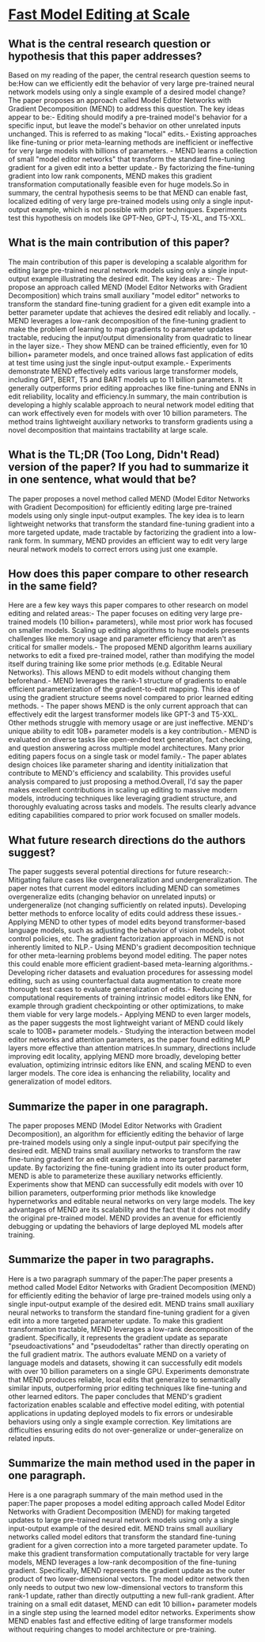 # [Fast Model Editing at Scale](https://arxiv.org/abs/2110.11309)

## What is the central research question or hypothesis that this paper addresses?

 Based on my reading of the paper, the central research question seems to be:How can we efficiently edit the behavior of very large pre-trained neural network models using only a single example of a desired model change?The paper proposes an approach called Model Editor Networks with Gradient Decomposition (MEND) to address this question. The key ideas appear to be:- Editing should modify a pre-trained model's behavior for a specific input, but leave the model's behavior on other unrelated inputs unchanged. This is referred to as making "local" edits.- Existing approaches like fine-tuning or prior meta-learning methods are inefficient or ineffective for very large models with billions of parameters. - MEND learns a collection of small "model editor networks" that transform the standard fine-tuning gradient for a given edit into a better update.- By factorizing the fine-tuning gradient into low rank components, MEND makes this gradient transformation computationally feasible even for huge models.So in summary, the central hypothesis seems to be that MEND can enable fast, localized editing of very large pre-trained models using only a single input-output example, which is not possible with prior techniques. Experiments test this hypothesis on models like GPT-Neo, GPT-J, T5-XL, and T5-XXL.


## What is the main contribution of this paper?

 The main contribution of this paper is developing a scalable algorithm for editing large pre-trained neural network models using only a single input-output example illustrating the desired edit. The key ideas are:- They propose an approach called MEND (Model Editor Networks with Gradient Decomposition) which trains small auxiliary "model editor" networks to transform the standard fine-tuning gradient for a given edit example into a better parameter update that achieves the desired edit reliably and locally. - MEND leverages a low-rank decomposition of the fine-tuning gradient to make the problem of learning to map gradients to parameter updates tractable, reducing the input/output dimensionality from quadratic to linear in the layer size.- They show MEND can be trained efficiently, even for 10 billion+ parameter models, and once trained allows fast application of edits at test time using just the single input-output example.- Experiments demonstrate MEND effectively edits various large transformer models, including GPT, BERT, T5 and BART models up to 11 billion parameters. It generally outperforms prior editing approaches like fine-tuning and ENNs in edit reliability, locality and efficiency.In summary, the main contribution is developing a highly scalable approach to neural network model editing that can work effectively even for models with over 10 billion parameters. The method trains lightweight auxiliary networks to transform gradients using a novel decomposition that maintains tractability at large scale.


## What is the TL;DR (Too Long, Didn't Read) version of the paper? If you had to summarize it in one sentence, what would that be?

 The paper proposes a novel method called MEND (Model Editor Networks with Gradient Decomposition) for efficiently editing large pre-trained models using only single input-output examples. The key idea is to learn lightweight networks that transform the standard fine-tuning gradient into a more targeted update, made tractable by factorizing the gradient into a low-rank form. In summary, MEND provides an efficient way to edit very large neural network models to correct errors using just one example.


## How does this paper compare to other research in the same field?

 Here are a few key ways this paper compares to other research on model editing and related areas:- The paper focuses on editing very large pre-trained models (10 billion+ parameters), while most prior work has focused on smaller models. Scaling up editing algorithms to huge models presents challenges like memory usage and parameter efficiency that aren't as critical for smaller models.- The proposed MEND algorithm learns auxiliary networks to edit a fixed pre-trained model, rather than modifying the model itself during training like some prior methods (e.g. Editable Neural Networks). This allows MEND to edit models without changing them beforehand.- MEND leverages the rank-1 structure of gradients to enable efficient parameterization of the gradient-to-edit mapping. This idea of using the gradient structure seems novel compared to prior learned editing methods. - The paper shows MEND is the only current approach that can effectively edit the largest transformer models like GPT-3 and T5-XXL. Other methods struggle with memory usage or are just ineffective. MEND's unique ability to edit 10B+ parameter models is a key contribution.- MEND is evaluated on diverse tasks like open-ended text generation, fact checking, and question answering across multiple model architectures. Many prior editing papers focus on a single task or model family.- The paper ablates design choices like parameter sharing and identity initialization that contribute to MEND's efficiency and scalability. This provides useful analysis compared to just proposing a method.Overall, I'd say the paper makes excellent contributions in scaling up editing to massive modern models, introducing techniques like leveraging gradient structure, and thoroughly evaluating across tasks and models. The results clearly advance editing capabilities compared to prior work focused on smaller models.


## What future research directions do the authors suggest?

 The paper suggests several potential directions for future research:- Mitigating failure cases like overgeneralization and undergeneralization. The paper notes that current model editors including MEND can sometimes overgeneralize edits (changing behavior on unrelated inputs) or undergeneralize (not changing sufficiently on related inputs). Developing better methods to enforce locality of edits could address these issues.- Applying MEND to other types of model edits beyond transformer-based language models, such as adjusting the behavior of vision models, robot control policies, etc. The gradient factorization approach in MEND is not inherently limited to NLP.- Using MEND's gradient decomposition technique for other meta-learning problems beyond model editing. The paper notes this could enable more efficient gradient-based meta-learning algorithms.- Developing richer datasets and evaluation procedures for assessing model editing, such as using counterfactual data augmentation to create more thorough test cases to evaluate generalization of edits.- Reducing the computational requirements of training intrinsic model editors like ENN, for example through gradient checkpointing or other optimizations, to make them viable for very large models.- Applying MEND to even larger models, as the paper suggests the most lightweight variant of MEND could likely scale to 100B+ parameter models.- Studying the interaction between model editor networks and attention parameters, as the paper found editing MLP layers more effective than attention matrices.In summary, directions include improving edit locality, applying MEND more broadly, developing better evaluation, optimizing intrinsic editors like ENN, and scaling MEND to even larger models. The core idea is enhancing the reliability, locality and generalization of model editors.


## Summarize the paper in one paragraph.

 The paper proposes MEND (Model Editor Networks with Gradient Decomposition), an algorithm for efficiently editing the behavior of large pre-trained models using only a single input-output pair specifying the desired edit. MEND trains small auxiliary networks to transform the raw fine-tuning gradient for an edit example into a more targeted parameter update. By factorizing the fine-tuning gradient into its outer product form, MEND is able to parameterize these auxiliary networks efficiently. Experiments show that MEND can successfully edit models with over 10 billion parameters, outperforming prior methods like knowledge hypernetworks and editable neural networks on very large models. The key advantages of MEND are its scalability and the fact that it does not modify the original pre-trained model. MEND provides an avenue for efficiently debugging or updating the behaviors of large deployed ML models after training.


## Summarize the paper in two paragraphs.

 Here is a two paragraph summary of the paper:The paper presents a method called Model Editor Networks with Gradient Decomposition (MEND) for efficiently editing the behavior of large pre-trained models using only a single input-output example of the desired edit. MEND trains small auxiliary neural networks to transform the standard fine-tuning gradient for a given edit into a more targeted parameter update. To make this gradient transformation tractable, MEND leverages a low-rank decomposition of the gradient. Specifically, it represents the gradient update as separate "pseudoactivations" and "pseudodeltas" rather than directly operating on the full gradient matrix. The authors evaluate MEND on a variety of language models and datasets, showing it can successfully edit models with over 10 billion parameters on a single GPU. Experiments demonstrate that MEND produces reliable, local edits that generalize to semantically similar inputs, outperforming prior editing techniques like fine-tuning and other learned editors. The paper concludes that MEND's gradient factorization enables scalable and effective model editing, with potential applications in updating deployed models to fix errors or undesirable behaviors using only a single example correction. Key limitations are difficulties ensuring edits do not over-generalize or under-generalize on related inputs.


## Summarize the main method used in the paper in one paragraph.

 Here is a one paragraph summary of the main method used in the paper:The paper proposes a model editing approach called Model Editor Networks with Gradient Decomposition (MEND) for making targeted updates to large pre-trained neural network models using only a single input-output example of the desired edit. MEND trains small auxiliary networks called model editors that transform the standard fine-tuning gradient for a given correction into a more targeted parameter update. To make this gradient transformation computationally tractable for very large models, MEND leverages a low-rank decomposition of the fine-tuning gradient. Specifically, MEND represents the gradient update as the outer product of two lower-dimensional vectors. The model editor network then only needs to output two new low-dimensional vectors to transform this rank-1 update, rather than directly outputting a new full-rank gradient. After training on a small edit dataset, MEND can edit 10 billion+ parameter models in a single step using the learned model editor networks. Experiments show MEND enables fast and effective editing of large transformer models without requiring changes to model architecture or pre-training.
